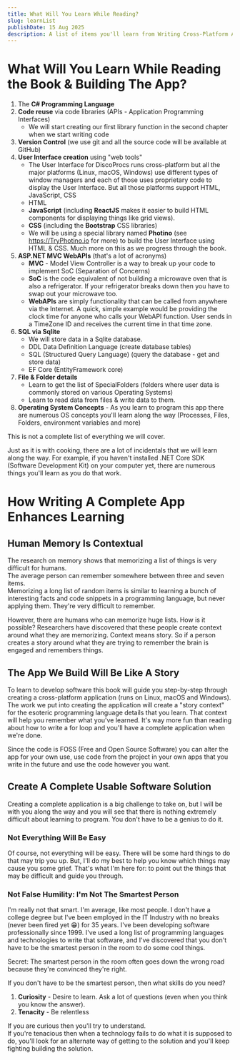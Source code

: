 ```yaml
---
title: What Will You Learn While Reading? 
slug: learnList 
publishDate: 15 Aug 2025
description: A list of items you'll learn from Writing Cross-Platform Apps 
---
```

<!-- Open Graph -->
<meta property="og:title" content="What You Learn While Reading" />
<meta property="og:description" content="List of items you'll learn from Writing Cross-Platform Apps" />
<meta property="og:image" content="https://allos.dev/assets/allosDevLogo-1.webp?v=2"  />
<meta property="og:url" content="https://allos.dev/blog/learnList" />
<meta property="og:type" content="article" />

<!-- Twitter Card -->
<meta name="twitter:card" content="summary_large_image" />
<meta name="twitter:title" content="What You Learn While Reading") />
<meta name="twitter:description" content="List of items you'll learn from Writing Cross-Platform Apps" />
<meta name="twitter:image" content="https://allos.dev/assets/allosDevLogo-1.webp?v=2" />


# What Will You Learn While Reading the Book & Building The App?

1. The **C\# Programming Language**  
2. **Code reuse** via code libraries (APIs \- Application Programming Interfaces)  
   - We will start creating our first library function in the second chapter when we start writing code  
3. **Version Control** (we use git and all the source code will be available at GitHub)  
4. **User Interface creation** using "web tools"  
   - The User Interface for DiscoProcs runs cross-platform but all the major platforms (Linux, macOS, Windows) use different types of window managers and each of those uses proprietary code to display the User Interface. But all those platforms support HTML, JavaScript, CSS  
   - HTML  
   - **JavaScript** (including **ReactJS** makes it easier to build HTML components for displaying things like grid views).  
   - **CSS** (including the **Bootstrap** CSS libraries)  
   - We will be using a special library named **Photino** (see https://TryPhotino.io for more) to build the User Interface using HTML & CSS. Much more on this as we progress through the book.  
5. **ASP.NET MVC WebAPIs** (that's a lot of acronyms)  
   - **MVC** \- Model View Controller is a way to break up your code to implement SoC (Separation of Concerns)   
   - **SoC** is the code equivalent of not building a microwave oven that is also a refrigerator.  If your refrigerator breaks down then you have to swap out your microwave too.    
   - **WebAPIs** are simply functionality that can be called from anywhere via the Internet.  A quick, simple example would be providing the clock time for anyone who calls your WebAPI function.  User sends in a TimeZone ID and receives the current time in that time zone.    
6. **SQL via Sqlite**  
   - We will store data in a Sqlite database.  
   - DDL Data Definition Language (create database tables)  
   - SQL (Structured Query Language) (query the database \- get and store data)  
   - EF Core (EntityFramework core)  
7. **File & Folder details**  
   - Learn to get the list of SpecialFolders (folders where user data is commonly stored on various Operating Systems)  
   - Learn to read data from files & write data to them.  
8. **Operating System Concepts** \- As you learn to program this app there are numerous OS concepts you'll learn along the way (Processes, Files, Folders, environment variables and more)

This is not a complete list of everything we will cover.

Just as it is with cooking, there are a lot of incidentals that we will learn along the way.  For example, if you haven't installed .NET Core SDK (Software Development Kit) on your computer yet, there are numerous things you'll learn as you do that work.

# How Writing A Complete App Enhances Learning

## Human Memory Is Contextual

The research on memory shows that memorizing a list of things is very difficult for humans.  
The average person can remember somewhere between three and seven items.  
Memorizing a long list of random items is similar to learning a bunch of interesting facts and code snippets in a programming language, but never applying them.  They're very difficult to remember.

However, there are humans who can memorize huge lists.  How is it possible?  Researchers have discovered that these people create context around what they are memorizing.  Context means story.  So if a person creates a story around what they are trying to remember the brain is engaged and remembers things.

## The App We Build Will Be Like A Story

To learn to develop software this book will guide you step-by-step through creating a cross-platform application (runs on Linux, macOS and Windows).  The work we put into creating the application will create a "story context" for the esoteric programming language details that you learn.  That context will help you remember what you've learned.  It's way more fun than reading about how to write a for loop and you'll have a complete application when we're done. 

Since the code is FOSS (Free and Open Source Software) you can alter the app for your own use, use code from the project in your own apps that you write in the future and use the code however you want.

## Create A Complete Usable Software Solution

Creating a complete application is a big challenge to take on, but I will be with you along the way and you will see that there is nothing extremely difficult about learning to program.  You don't have to be a genius to do it.  

### Not Everything Will Be Easy

Of course, not everything will be easy.  There will be some hard things to do that may trip you up.  But, I'll do my best to help you know which things may cause you some grief.  That's what I'm here for: to point out the things that may be difficult and guide you through.

### Not False Humility: I'm Not The Smartest Person

I'm really not that smart. I'm average, like most people.  I don't have a college degree but I've been employed in the IT Industry with no breaks (never been fired yet 😁) for 35 years.  I've been developing software professionally since 1999\.  I've used a long list of programming languages and technologies to write that software, and I've discovered that you don't have to be the smartest person in the room to do some cool things.

Secret: The smartest person in the room often goes down the wrong road because they're convinced they're right.

If you don't have to be the smartest person, then what skills do you need?

1. **Curiosity** \- Desire to learn.  Ask a lot of questions (even when you think you know the answer).  
2. **Tenacity** \- Be relentless

If you are curious then you'll try to understand.  
If you're tenacious then when a technology fails to do what it is supposed to do, you'll look for an alternate way of getting to the solution and you'll keep fighting building the solution.


